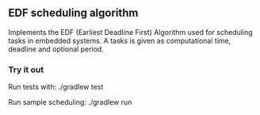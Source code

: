 ## EDF scheduling algorithm

Implements the EDF (Earliest Deadline First) Algorithm used for scheduling 
tasks in embedded systems. A tasks is given as computational time, deadline 
and optional period.


### Try it out

Run tests with: ./gradlew test

Run sample scheduling: ./gradlew run